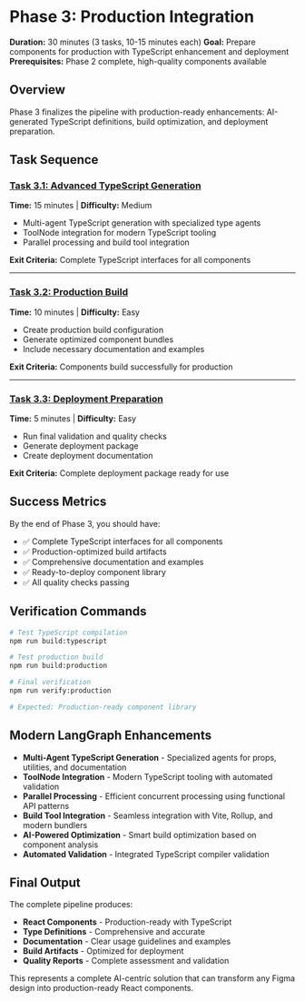 # Phase 3: Production Integration

**Duration:** 30 minutes (3 tasks, 10-15 minutes each)
**Goal:** Prepare components for production with TypeScript enhancement and deployment
**Prerequisites:** Phase 2 complete, high-quality components available

## Overview

Phase 3 finalizes the pipeline with production-ready enhancements: AI-generated TypeScript definitions, build optimization, and deployment preparation.

## Task Sequence

### [Task 3.1: Advanced TypeScript Generation](./task-01-typescript-enhancement.md)
**Time:** 15 minutes | **Difficulty:** Medium
- Multi-agent TypeScript generation with specialized type agents
- ToolNode integration for modern TypeScript tooling
- Parallel processing and build tool integration

**Exit Criteria:** Complete TypeScript interfaces for all components

---

### [Task 3.2: Production Build](./task-02-production-build.md)
**Time:** 10 minutes | **Difficulty:** Easy
- Create production build configuration
- Generate optimized component bundles
- Include necessary documentation and examples

**Exit Criteria:** Components build successfully for production

---

### [Task 3.3: Deployment Preparation](./task-03-deployment.md)
**Time:** 5 minutes | **Difficulty:** Easy
- Run final validation and quality checks
- Generate deployment package
- Create deployment documentation

**Exit Criteria:** Complete deployment package ready for use

## Success Metrics

By the end of Phase 3, you should have:

- ✅ Complete TypeScript interfaces for all components
- ✅ Production-optimized build artifacts
- ✅ Comprehensive documentation and examples
- ✅ Ready-to-deploy component library
- ✅ All quality checks passing

## Verification Commands

```bash
# Test TypeScript compilation
npm run build:typescript

# Test production build
npm run build:production

# Final verification
npm run verify:production

# Expected: Production-ready component library
```

## Modern LangGraph Enhancements

- **Multi-Agent TypeScript Generation** - Specialized agents for props, utilities, and documentation
- **ToolNode Integration** - Modern TypeScript tooling with automated validation
- **Parallel Processing** - Efficient concurrent processing using functional API patterns
- **Build Tool Integration** - Seamless integration with Vite, Rollup, and modern bundlers
- **AI-Powered Optimization** - Smart build optimization based on component analysis
- **Automated Validation** - Integrated TypeScript compiler validation

## Final Output

The complete pipeline produces:
- **React Components** - Production-ready with TypeScript
- **Type Definitions** - Comprehensive and accurate
- **Documentation** - Clear usage guidelines and examples
- **Build Artifacts** - Optimized for deployment
- **Quality Reports** - Complete assessment and validation

This represents a complete AI-centric solution that can transform any Figma design into production-ready React components.
